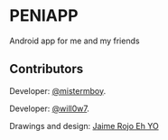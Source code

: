 # PENIAPP

Android app for me and my friends

## Contributors

Developer: [@mistermboy](https://github.com/mistermboy).

Developer:  [@will0w7](https://github.com/will0w7).

Drawings and design: [Jaime Rojo Eh YO](https://www.instagram.com/unnombreguapotipoandergraun/?hl=es) [](jaime.rojo.cosio@alumnos.upm.es)
